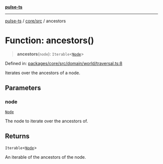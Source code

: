 [**pulse-ts**](../../../README.md)

***

[pulse-ts](../../../README.md) / [core/src](../README.md) / ancestors

# Function: ancestors()

> **ancestors**(`node`): `Iterable`\<[`Node`](../classes/Node.md)\>

Defined in: [packages/core/src/domain/world/traversal.ts:8](https://github.com/jlehett/pulse-ts/blob/a2a18767041a6b69ca4c5f6131d2de266097750e/packages/core/src/domain/world/traversal.ts#L8)

Iterates over the ancestors of a node.

## Parameters

### node

[`Node`](../classes/Node.md)

The node to iterate over the ancestors of.

## Returns

`Iterable`\<[`Node`](../classes/Node.md)\>

An iterable of the ancestors of the node.

